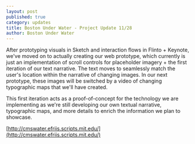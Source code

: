 ```yaml
---
layout: post
published: true
category: updates
title: Boston Under Water - Project Update 11/28
author: Boston Under Water
---
```

After prototyping visuals in Sketch and interaction flows in Flinto + Keynote, we've moved on to actually creating our web prototype, which currently is just an implementation of scroll controls for placeholder imagery + the first iteration of our text narrative. The text moves to seamlessly match the user's location within the narrative of changing images. In our next prototype, these images will be switched by a video of changing typographic maps that we'll have created.

This first iteration acts as a proof-of-concept for the technology we are implementing as we're still developing our own textual narrative, typographic maps, and more details to enrich the information we plan to showcase.

[http://cmswater.efriis.scripts.mit.edu/](http://cmswater.efriis.scripts.mit.edu/)
